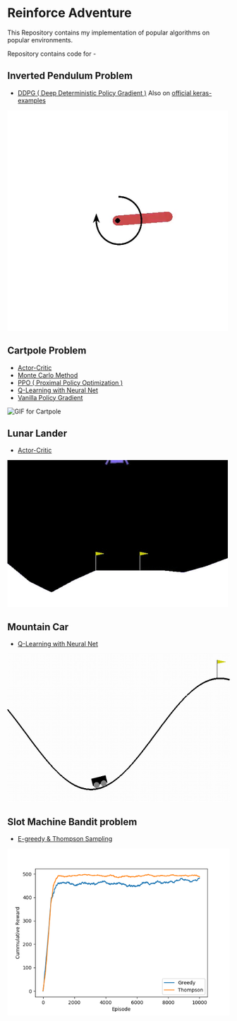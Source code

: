 
# Reinforce Adventure
This Repository contains my implementation of popular algorithms on popular environments.

Repository contains code for - 

##  Inverted Pendulum Problem

- [DDPG ( Deep Deterministic Policy Gradient )](https://github.com/amifunny/Reinforce_Adventure/blob/master/DDPG_Keras_Example_wtih_Pendulum.ipynb)
	Also on [official keras-examples](https://keras.io/examples/rl/ddpg_pendulum/)

![GIF for Pendulum](gifs/pendulum.gif)

## Cartpole Problem
	
- [Actor-Critic](https://github.com/amifunny/Reinforce_Adventure/blob/master/ACTOR_CRITIC.py)
-	[Monte Carlo Method](https://github.com/amifunny/Reinforce_Adventure/blob/master/Monte_Carlo_Method.py)
-	[PPO ( Proximal Policy Optimization )](https://github.com/amifunny/Reinforce_Adventure/blob/master/PPO_Algorithms.py)
-	[Q-Learning with Neural Net](https://github.com/amifunny/Reinforce_Adventure/blob/master/Q_Learning_CartPole.py)
-	[Vanilla Policy Gradient](https://github.com/amifunny/Reinforce_Adventure/blob/master/Vanilla_policy_Gradient.py)

![GIF for Cartpole](cartpole.gif)

## Lunar Lander

- [Actor-Critic](https://github.com/amifunny/Reinforce_Adventure/blob/master/Moon_Lander_Discrete.py)
 
![GIF for LunarLander](gifs/lunar_lander.gif)

## Mountain Car

  - [Q-Learning with Neural Net](https://github.com/amifunny/Reinforce_Adventure/blob/master/Q_Learning_Mountain_CAR.py)
  
   ![GIF for MountainCar](gifs/mountain.gif)
   

## Slot Machine Bandit problem

- [E-greedy & Thompson Sampling](https://github.com/amifunny/Reinforce_Adventure/blob/master/Multi_Armed_Bandits.py)

![Graph E-greedy vs Thompson](gifs/MultiArmedBandit.png)


  
  


